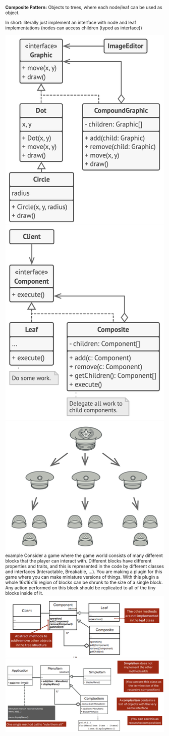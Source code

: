 **Composite Pattern:** Objects to trees, where each node/leaf can be used as object.

In short: literally just implement an interface with node and leaf implementations (nodes can access children (typed as interface))


![300](../../attachments/Pasted%20image%2020241103125635.png)
![300](../../attachments/Pasted%20image%2020241103125552.png)
![300](../../attachments/Pasted%20image%2020241103125406.png)
	example
	Consider a game where the game world consists of many different blocks that the player can interact with. Different blocks have different properties and traits, and this is represented in the code by different classes and interfaces (Interactable, Breakable, …).
	You are making a plugin for this game where you can make miniature versions of things. With this plugin a whole 16x16x16 region of blocks can be shrunk to the size of a single block. Any action performed on this block should be replicated to all of the tiny blocks inside of it.![Pasted image 20241103110622.png](../../attachments/Pasted%20image%2020241103110622.png)![Pasted image 20241103110407.png](../../attachments/Pasted%20image%2020241103110407.png)